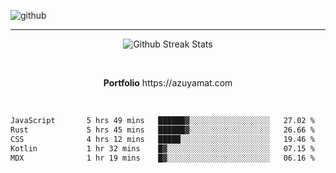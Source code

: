 ![github](https://media.discordapp.net/attachments/881363147364118528/1142610121697021952/background.png?width=1000&height=300)<br>
___
<p align="center">
  <img alt="Github Streak Stats" src="https://streak-stats.demolab.com?user=Azuyamat&theme=transparent&hide_border=true"/>
</p><br>
<p align="center">
      <strong>Portfolio</strong> https://azuyamat.com
</p><br>

<!--START_SECTION:waka-->

```txt
JavaScript       5 hrs 49 mins   ██████▓░░░░░░░░░░░░░░░░░░   27.02 %
Rust             5 hrs 45 mins   ██████▓░░░░░░░░░░░░░░░░░░   26.66 %
CSS              4 hrs 12 mins   █████░░░░░░░░░░░░░░░░░░░░   19.46 %
Kotlin           1 hr 32 mins    █▓░░░░░░░░░░░░░░░░░░░░░░░   07.15 %
MDX              1 hr 19 mins    █▓░░░░░░░░░░░░░░░░░░░░░░░   06.16 %
```

<!--END_SECTION:waka-->

